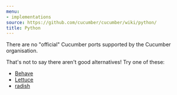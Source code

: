 ```yaml
---
menu:
- implementations
source: https://github.com/cucumber/cucumber/wiki/python/
title: Python
---
```


There are no "official" Cucumber ports supported by the Cucumber organisation.

That's not to say there aren't good alternatives! Try one of these:

- [Behave](http://pythonhosted.org/behave/)
- [Lettuce](http://lettuce.it)
- [radish](https://github.com/radish-bdd/radish)
